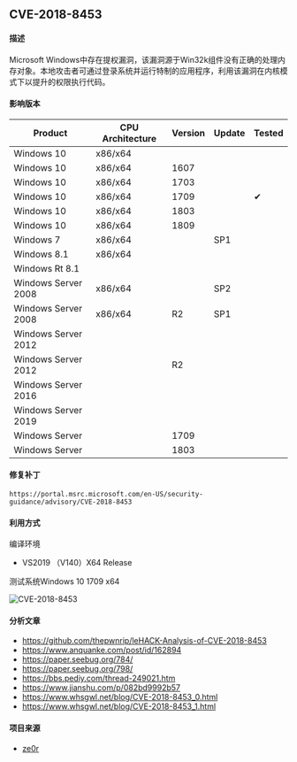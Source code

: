 ## CVE-2018-8453

#### 描述

Microsoft Windows中存在提权漏洞，该漏洞源于Win32k组件没有正确的处理内存对象。本地攻击者可通过登录系统并运行特制的应用程序，利用该漏洞在内核模式下以提升的权限执行代码。

#### 影响版本

| Product             | CPU Architecture | Version | Update | Tested             |
| ------------------- | ---------------- | ------- | ------ | ------------------ |
| Windows 10          | x86/x64          |         |        |                    |
| Windows 10          | x86/x64          | 1607    |        |                    |
| Windows 10          | x86/x64          | 1703    |        |                    |
| Windows 10          | x86/x64          | 1709    |        | &#10004; |
| Windows 10          | x86/x64          | 1803    |        |                    |
| Windows 10          | x86/x64          | 1809    |        |                    |
| Windows 7           | x86/x64          |         | SP1    |                    |
| Windows 8.1         | x86/x64          |         |        |                    |
| Windows Rt 8.1      |                  |         |        |                    |
| Windows Server 2008 | x86/x64          |         | SP2    |                    |
| Windows Server 2008 | x86/x64          | R2      | SP1    |                    |
| Windows Server 2012 |                  |         |        |                    |
| Windows Server 2012 |                  | R2      |        |                    |
| Windows Server 2016 |                  |         |        |                    |
| Windows Server 2019 |                  |         |        |                    |
| Windows Server      |                  | 1709    |        |                    |
| Windows Server      |                  | 1803    |        |                    |

#### 修复补丁

```
https://portal.msrc.microsoft.com/en-US/security-guidance/advisory/CVE-2018-8453
```

#### 利用方式

编译环境

- VS2019 （V140）X64 Release

测试系统Windows 10 1709 x64

![CVE-2018-8453](https://github.com/Ascotbe/Random-img/raw/master/WindowsKernelExploits/CVE-2018-8453_win10_1709_x64.gif)

#### 分析文章
- https://github.com/thepwnrip/leHACK-Analysis-of-CVE-2018-8453
- https://www.anquanke.com/post/id/162894
- https://paper.seebug.org/784/
- https://paper.seebug.org/798/
- https://bbs.pediy.com/thread-249021.htm
- https://www.jianshu.com/p/082bd9992b57
- https://www.whsgwl.net/blog/CVE-2018-8453_0.html
- https://www.whsgwl.net/blog/CVE-2018-8453_1.html

#### 项目来源

- [ze0r](https://github.com/ze0r/cve-2018-8453-exp)